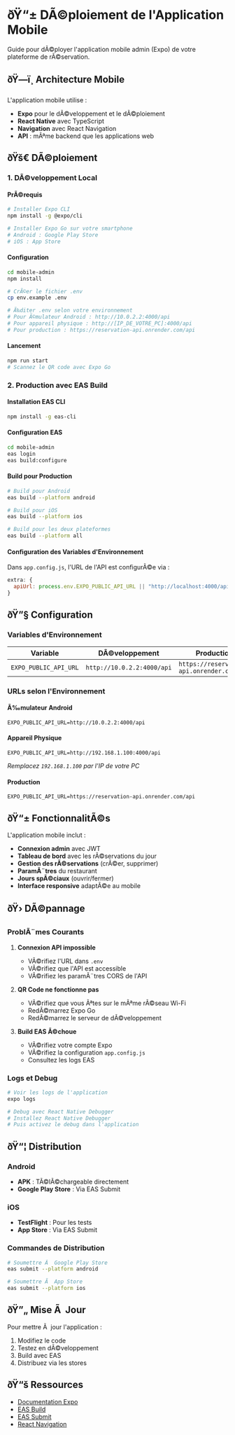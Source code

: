 ﻿# ðŸ“± DÃ©ploiement de l'Application Mobile

Guide pour dÃ©ployer l'application mobile admin (Expo) de votre plateforme de rÃ©servation.

## ðŸ—ï¸ Architecture Mobile

L'application mobile utilise :
- **Expo** pour le dÃ©veloppement et le dÃ©ploiement
- **React Native** avec TypeScript
- **Navigation** avec React Navigation
- **API** : mÃªme backend que les applications web

## ðŸš€ DÃ©ploiement

### 1. DÃ©veloppement Local

#### PrÃ©requis
```bash
# Installer Expo CLI
npm install -g @expo/cli

# Installer Expo Go sur votre smartphone
# Android : Google Play Store
# iOS : App Store
```

#### Configuration
```bash
cd mobile-admin
npm install

# CrÃ©er le fichier .env
cp env.example .env

# Ã‰diter .env selon votre environnement
# Pour Ã©mulateur Android : http://10.0.2.2:4000/api
# Pour appareil physique : http://[IP_DE_VOTRE_PC]:4000/api
# Pour production : https://reservation-api.onrender.com/api
```

#### Lancement
```bash
npm run start
# Scannez le QR code avec Expo Go
```

### 2. Production avec EAS Build

#### Installation EAS CLI
```bash
npm install -g eas-cli
```

#### Configuration EAS
```bash
cd mobile-admin
eas login
eas build:configure
```

#### Build pour Production
```bash
# Build pour Android
eas build --platform android

# Build pour iOS
eas build --platform ios

# Build pour les deux plateformes
eas build --platform all
```

#### Configuration des Variables d'Environnement
Dans `app.config.js`, l'URL de l'API est configurÃ©e via :
```javascript
extra: {
  apiUrl: process.env.EXPO_PUBLIC_API_URL || "http://localhost:4000/api"
}
```

## ðŸ”§ Configuration

### Variables d'Environnement

| Variable | DÃ©veloppement | Production |
|----------|---------------|------------|
| `EXPO_PUBLIC_API_URL` | `http://10.0.2.2:4000/api` | `https://reservation-api.onrender.com/api` |

### URLs selon l'Environnement

#### Ã‰mulateur Android
```
EXPO_PUBLIC_API_URL=http://10.0.2.2:4000/api
```

#### Appareil Physique
```
EXPO_PUBLIC_API_URL=http://192.168.1.100:4000/api
```
*Remplacez `192.168.1.100` par l'IP de votre PC*

#### Production
```
EXPO_PUBLIC_API_URL=https://reservation-api.onrender.com/api
```

## ðŸ“± FonctionnalitÃ©s

L'application mobile inclut :
- **Connexion admin** avec JWT
- **Tableau de bord** avec les rÃ©servations du jour
- **Gestion des rÃ©servations** (crÃ©er, supprimer)
- **ParamÃ¨tres** du restaurant
- **Jours spÃ©ciaux** (ouvrir/fermer)
- **Interface responsive** adaptÃ©e au mobile

## ðŸ› DÃ©pannage

### ProblÃ¨mes Courants

1. **Connexion API impossible**
   - VÃ©rifiez l'URL dans `.env`
   - VÃ©rifiez que l'API est accessible
   - VÃ©rifiez les paramÃ¨tres CORS de l'API

2. **QR Code ne fonctionne pas**
   - VÃ©rifiez que vous Ãªtes sur le mÃªme rÃ©seau Wi-Fi
   - RedÃ©marrez Expo Go
   - RedÃ©marrez le serveur de dÃ©veloppement

3. **Build EAS Ã©choue**
   - VÃ©rifiez votre compte Expo
   - VÃ©rifiez la configuration `app.config.js`
   - Consultez les logs EAS

### Logs et Debug

```bash
# Voir les logs de l'application
expo logs

# Debug avec React Native Debugger
# Installez React Native Debugger
# Puis activez le debug dans l'application
```

## ðŸ“¦ Distribution

### Android
- **APK** : TÃ©lÃ©chargeable directement
- **Google Play Store** : Via EAS Submit

### iOS
- **TestFlight** : Pour les tests
- **App Store** : Via EAS Submit

### Commandes de Distribution
```bash
# Soumettre Ã  Google Play Store
eas submit --platform android

# Soumettre Ã  App Store
eas submit --platform ios
```

## ðŸ”„ Mise Ã  Jour

Pour mettre Ã  jour l'application :
1. Modifiez le code
2. Testez en dÃ©veloppement
3. Build avec EAS
4. Distribuez via les stores

## ðŸ“š Ressources

- [Documentation Expo](https://docs.expo.dev/)
- [EAS Build](https://docs.expo.dev/build/introduction/)
- [EAS Submit](https://docs.expo.dev/submit/introduction/)
- [React Navigation](https://reactnavigation.org/)

